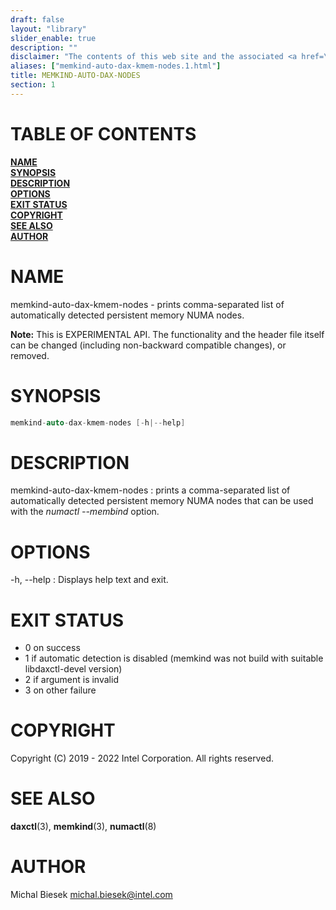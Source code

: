 ```yaml
---
draft: false
layout: "library"
slider_enable: true
description: ""
disclaimer: "The contents of this web site and the associated <a href=\"https://github.com/memkind\">GitHub repositories</a> are BSD-licensed open source."
aliases: ["memkind-auto-dax-kmem-nodes.1.html"]
title: MEMKIND-AUTO-DAX-NODES
section: 1
---
```


[comment]: <> (SPDX-License-Identifier: BSD-2-Clause)
[comment]: <> (Copyright 2019-2022, Intel Corporation)

[comment]: <> (memkind-auto-dax-kmem-nodes.1 -- man page for memkind-auto-dax-kmem-nodes)

# TABLE OF CONTENTS #

[**NAME**](#name)\
[**SYNOPSIS**](#synopsis)\
[**DESCRIPTION**](#description)\
[**OPTIONS**](#options)\
[**EXIT STATUS**](#exit-status)\
[**COPYRIGHT**](#copyright)\
[**SEE ALSO**](#see-also)\
[**AUTHOR**](#author)


# NAME #

memkind-auto-dax-kmem-nodes - prints comma-separated list of automatically
detected persistent memory NUMA nodes.

**Note:** This is EXPERIMENTAL API. The functionality and the header file itself
can be changed (including non-backward compatible changes), or removed.

# SYNOPSIS #

```c
memkind-auto-dax-kmem-nodes [-h|--help]
```

# DESCRIPTION #

memkind-auto-dax-kmem-nodes
:   prints a comma-separated list of automatically detected persistent memory
NUMA nodes that can be used with the *numactl --membind* option.

# OPTIONS #

-h, --help
:   Displays help text and exit.

# EXIT STATUS #

+ 0 on success
+ 1 if automatic detection is disabled (memkind was not build with
  suitable libdaxctl-devel version)
+ 2 if argument is invalid
+ 3 on other failure

# COPYRIGHT #

Copyright (C) 2019 - 2022 Intel Corporation. All rights reserved.

# SEE ALSO #

**daxctl**(3), **memkind**(3), **numactl**(8)

# AUTHOR #

Michal Biesek <michal.biesek@intel.com>

